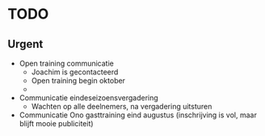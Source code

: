 # TODO
## Urgent
- Open training communicatie
	- Joachim is gecontacteerd
	- Open training begin oktober
	- 
- Communicatie eindeseizoensvergadering
	- Wachten op alle deelnemers, na vergadering uitsturen
- Communicatie Ono gasttraining eind augustus (inschrijving is vol, maar blijft mooie publiciteit)


<!--stackedit_data:
eyJoaXN0b3J5IjpbNzA4Mjg2ODU4LDE1NjQ1MDM0MzFdfQ==
-->
